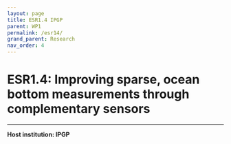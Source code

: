 ```yaml
---
layout: page
title: ESR1.4 IPGP
parent: WP1
permalink: /esr14/
grand_parent: Research
nav_order: 4
---
```


# ESR1.4: Improving sparse, ocean bottom measurements through complementary sensors
----

__Host institution: IPGP__   
